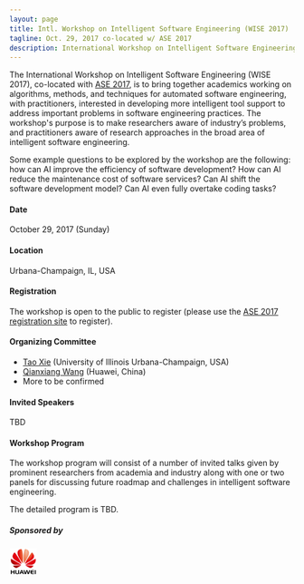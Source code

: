 ```yaml
---
layout: page
title: Intl. Workshop on Intelligent Software Engineering (WISE 2017)
tagline: Oct. 29, 2017 co-located w/ ASE 2017
description: International Workshop on Intelligent Software Engineering (WISE 2017)
---
```


The International Workshop on Intelligent Software Engineering (WISE 2017), co-located with [ASE 2017](http://ase2017.org/), is to bring together academics working on algorithms, methods, and techniques for automated software engineering, with practitioners, interested in developing more intelligent tool support to address important problems in software engineering practices. The workshop's purpose is to make researchers aware of industry’s problems, and practitioners aware of research approaches in the broad area of intelligent software engineering. 

Some example questions to be explored by the workshop are the following: how can AI improve the efficiency of software development? How can AI reduce the maintenance cost of software services? Can AI shift the software development model? Can AI even fully overtake coding tasks?

#### Date

October 29, 2017 (Sunday)

#### Location

Urbana-Champaign, IL, USA

#### Registration

The workshop is open to the public to register (please use the [ASE 2017 registration site](http://ase2017.org/registration) to register). 

#### Organizing Committee

- [Tao Xie](http://taoxie.cs.illinois.edu/) (University of Illinois Urbana-Champaign, USA)
- [Qianxiang Wang](http://sei.pku.edu.cn/~wqx/) (Huawei, China)
- More to be confirmed
 
#### Invited Speakers

TBD

#### Workshop Program

The workshop program will consist of a number of invited talks given by prominent researchers from academia and industry along with one or two panels for discussing future roadmap and challenges in intelligent software engineering.

The detailed program is TBD. 

##### Sponsored by

<img src="assets/images/huawei_logo.jpg" width="48">

